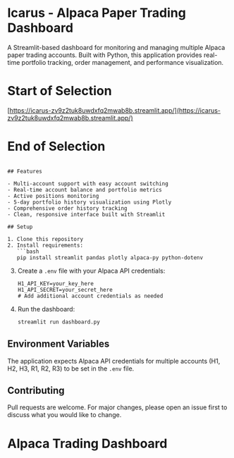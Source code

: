 # Icarus - Alpaca Paper Trading Dashboard

A Streamlit-based dashboard for monitoring and managing multiple Alpaca paper trading accounts. Built with Python, this application provides real-time portfolio tracking, order management, and performance visualization.

# Start of Selection
[https://icarus-zv9z2tuk8uwdxfq2mwab8b.streamlit.app/](https://icarus-zv9z2tuk8uwdxfq2mwab8b.streamlit.app/)
# End of Selection
```

## Features

- Multi-account support with easy account switching
- Real-time account balance and portfolio metrics
- Active positions monitoring
- 5-day portfolio history visualization using Plotly
- Comprehensive order history tracking
- Clean, responsive interface built with Streamlit

## Setup

1. Clone this repository
2. Install requirements:
   ```bash
   pip install streamlit pandas plotly alpaca-py python-dotenv
   ```
3. Create a `.env` file with your Alpaca API credentials:
   ```
   H1_API_KEY=your_key_here
   H1_API_SECRET=your_secret_here
   # Add additional account credentials as needed
   ```
4. Run the dashboard:
   ```bash
   streamlit run dashboard.py
   ```

## Environment Variables

The application expects Alpaca API credentials for multiple accounts (H1, H2, H3, R1, R2, R3) to be set in the `.env` file.

## Contributing

Pull requests are welcome. For major changes, please open an issue first to discuss what you would like to change.
# Alpaca Trading Dashboard
